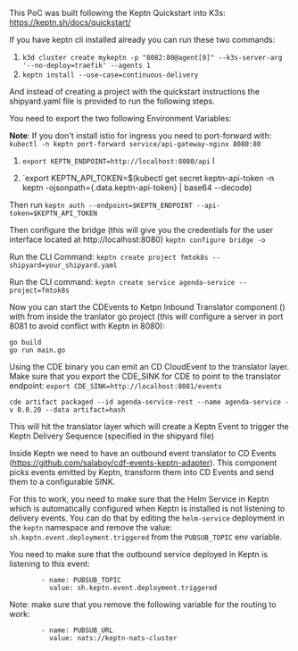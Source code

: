 This PoC was built following the Keptn Quickstart into K3s: https://keptn.sh/docs/quickstart/

If you have keptn cli installed already you can run these two commands: 

1) `k3d cluster create mykeptn -p "8082:80@agent[0]" --k3s-server-arg '--no-deploy=traefik' --agents 1` 
2) `keptn install --use-case=continuous-delivery`

And instead of creating a project with the quickstart instructions the shipyard.yaml file is provided to run the following steps. 


You need to export the two following Environment Variables: 

**Note**: If you don't install istio for ingress you need to port-forward with:
`kubectl -n keptn port-forward service/api-gateway-nginx 8080:80`

1) `export KEPTN_ENDPOINT=http://localhost:8080/api` I

2) `export KEPTN_API_TOKEN=$(kubectl get secret keptn-api-token -n keptn -ojsonpath={.data.keptn-api-token} | base64 --decode)

Then run
`keptn auth --endpoint=$KEPTN_ENDPOINT --api-token=$KEPTN_API_TOKEN`

Then configure the bridge (this will give you the credentials for the user interface located at http://localhost:8080)
`keptn configure bridge -o`

Run the CLI Command: `keptn create project fmtok8s --shipyard=your_shipyard.yaml` 

Run the CLI command: `keptn create service agenda-service --project=fmtok8s` 

Now you can start the CDEvents to Ketpn Inbound Translator component () with from inside the tranlator go project (this will configure a server in port 8081 to avoid conflict with Keptn in 8080): 

```
go build
go run main.go
```

Using the CDE binary you can emit an CD CloudEvent to the translator layer. Make sure that you export the CDE_SINK for CDE to point to the translator endpoint: 
`export CDE_SINK=http://localhost:8081/events`


`cde artifact packaged --id agenda-service-rest --name agenda-service -v 0.0.20 --data artifact=hash`

This will hit the translator layer which will create a Keptn Event to trigger the Keptn Delivery Sequence (specified in the shipyard file)

Inside Keptn we need to have an outbound event translator to CD Events (https://github.com/salaboy/cdf-events-keptn-adapter). This component picks events emitted by Keptn, transform them into CD Events and send them to a configurable SINK. 

For this to work, you need to make sure that the Helm Service in Keptn which is automatically configured when Keptn is installed is not listening to delivery events. You can do that by editing the `helm-service` deployment in the `keptn` namespace and remove the value: `sh.keptn.event.deployment.triggered` from the `PUBSUB_TOPIC` env variable. 

You need to make sure that the outbound service deployed in Keptn is listening to this event: 

```
        - name: PUBSUB_TOPIC
          value: sh.keptn.event.deployment.triggered
```

Note: make sure that you remove the following variable for the routing to work: 
```
        - name: PUBSUB_URL
          value: nats://keptn-nats-cluster
```


